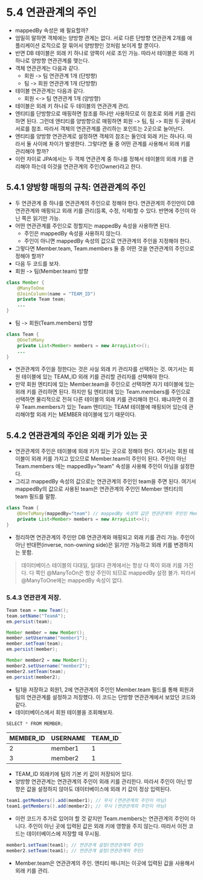 # 5.4 연관관계의 주인
- mappedBy 속성은 왜 필요할까?
- 엄밀히 말하면 객체에는 양방향 관계는 없다. 서로 다른 단방향 연관관계 2개를 애플리케이션 로직으로 잘 묶어서 양방향인 것처럼 보이게 할 뿐이다.
- 반면 DB 테이블은 외래 키 하나로 양쪽이 서로 조인 가능. 따라서 테이블은 외래 키 하나로 양방향 연관관계를 맺는다.
- 객체 연관관계는 다음과 같다.
  - 회원 -> 팀 연관관계 1개 (단방향)
  - 팀 -> 회원 연관관계 1개 (단방향)
- 테이블 연관관계는 다음과 같다.
  - 회원 <-> 팀 연관관계 1개 (양방향)
- 테이블은 외래 키 하나로 두 테이블의 연관관계 관리.
- 엔티티를 단방향으로 매핑하면 참조를 하나만 사용하므로 이 참조로 외래 키를 관리하면 된다. 그런데 엔티티를 양방향으로 매핑하면 회원 -> 팀, 팀 -> 회원 두 곳에서
서로를 참조. 따라서 객체의 연관관계를 관리하는 포인트는 2곳으로 늘어난다.
- 엔티티를 양방향 연관관계로 설정하면 객체의 참조는 둘인데 외래 키는 하나다. 따라서 둘 사이에 차이가 발생한다. 그렇다면 둘 중 어떤 관계를 사용해서 외래 키를 관리해야 할까?
- 이런 차이로 JPA에서는 두 객체 연관관계 중 하나를 정해서 테이블의 외래 키를 관리해야 하는데 이것을 연관관계의 주인(Owner)라고 한다.

## 5.4.1 양방향 매핑의 규칙: 연관관계의 주인
- 두 연관관계 중 하나를 연관관계의 주인으로 정해야 한다. 연관관계의 주인만이 DB 연관관계와 매핑되고 외래 키를 관리(등록, 수정, 삭제)할 수 있다. 반면에 주인이 아닌 쪽은
읽기만 가능.
- 어떤 연관관계를 주인으로 정할지는 mappedBy 속성을 사용하면 된다.
  - 주인은 mappedBy 속성을 사용하지 않는다.
  - 주인이 아니면 mappedBy 속성의 값으로 연관관계의 주인을 지정해야 한다.
- 그렇다면 Member.team, Team.members 둘 중 어떤 것을 연관관계의 주인으로 정해야 할까?
- 다음 두 코드를 보자.
- 회원 -> 팀(Member.team) 방향 
```java
class Member {
    @ManyToOne
    @JoinColumn(name = "TEAM_ID")
    private Team team;
    ...
}
```
- 팀 -> 회원(Team.members) 방향
```java
class Team {
    @OneToMany
    private List<Member> members = new ArrayList<>();
    ...
}
```
- 연관관계의 주인을 정한다는 것은 사실 외래 키 관리자를 선택하는 것. 여기서는 회원 테이블에 있는 TEAM_ID 외래 키를 관리할 관리자를 선택해야 한다.
- 만약 회원 엔티티에 있는 Member.team을 주인으로 선택하면 자기 테이블에 있는 외래 키를 관리하면 된다. 하지만 팀 엔티티에 있는 Team.members를 주인으로 선택하면
물리적으로 전혀 다른 테이블의 외래 키를 관리해야 한다. 왜냐하면 이 경우 Team.members가 있는 Team 엔티티는 TEAM 테이블에 매핑되어 있는데 관리해야할 외래 키는
MEMBER 테이블에 있기 때문이다.

## 5.4.2 연관관계의 주인은 외래 키가 있는 곳
- 연관관계의 주인은 테이블에 외래 키가 있는 곳으로 정해야 한다. 여기서는 회원 테이블이 외래 키를 가지고 있으므로 Member.team이 주인이 된다. 주인이 아닌 Team.members
에는 mappedBy="team" 속성을 사용해 주인이 아님을 설정한다. 
- 그리고 mappedBy 속성의 값으로는 연관관계의 주인인 team을 주면 된다. 여기서 mappedBy의 값으로 사용된 team은 연관관계의 주인인 Member 엔티티의 team 필드를 말함.
```java
class Team {
    @OneToMany(mappedBy="team") // mappedBy 속성의 값은 연관관계의 주인인 Member.team
    private List<Member> members = new ArrayList<>();
}
```
- 정리하면 연관관계의 주인만 DB 연관관계와 매핑되고 외래 키를 관리 가능. 주인이 아닌 반대편(inverse, non-owning side)은 읽기만 가능하고 외래 키를 변경하지는 못함.
> 데이터베이스 테이블의 다대일, 일대다 관계에서는 항상 다 쪽이 외래 키를 가진다. 다 쪽인 @ManyToOn은 항상 주인이 되므로 mappedBy 설정 불가.
> 따라서 @ManyToOne에는 mappedBy 속성이 없다.

### 5.4.3 연관관계 저장.
```java
Team team = new Team();
team.setName("TeamA");
em.persist(team);

Member member = new Member();
member.setUsername("member1");
member.setTeam(team);
em.persist(member);

Member member2 = new Member();
member2.setUsername("member2");
member2.setTeam(team);
em.persist(member2);
```
- 팀1을 저장하고 회원1, 2에 연관관계의 주인인 Member.team 필드를 통해 회원과 팀의 연관관계를 설정하고 저장헀다. 이 코드는 단방향 연관관계에서 보았던 코드와 같다.
- 데이터베이스에서 회원 테이블을 조회해보자.
```java
SELECT * FROM MEMBER;
```
| MEMBER_ID | USERNAME | TEAM_ID |
|-----------|----------|---------|
| 2         | member1  | 1       |
| 3         | member2  | 1       |

- TEAM_ID 외래키에 팀의 기본 키 값이 저장되어 있다.
- 양방향 연관관계는 연관관계의 주인이 외래 키를 관리한다. 따라서 주인이 아닌 방향은 값을 설정하지 않아도 데이터베이스에 외래 키 값이 정상 입력된다.
```java
team1.getMembers().add(member1); // 무시 (연관관계의 주인이 아님)
team1.getMembers().add(member2); // 무시 (연관관계의 주인이 아님)
```
- 이런 코드가 추가로 있어야 할 것 같지만 Team.members는 연관관계의 주인이 아니다. 주인이 아닌 곳에 입력된 값은 외래 키에 영향을 주지 않는다. 따라서 이전 코드는
데이터베이스에 저장할 때 무시됨.
```java
member1.setTeam(team1); // 연관관계 설정(연관관계의 주인)
member2.setTeam(team1); // 연관관계 설정(연관관계의 주인)
```
- Member.team은 연관관계의 주인. 엔티티 매니저는 이곳에 입력된 값을 사용해서 외래 키를 관리.
